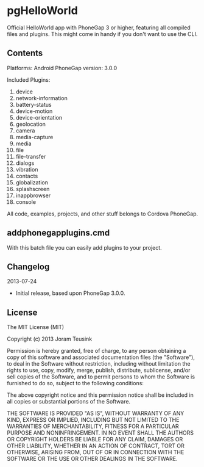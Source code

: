 pgHelloWorld
============

Official HelloWorld app with PhoneGap 3 or higher, featuring all compiled files and plugins. This might come in handy if you don't want to use the CLI.

<h2>Contents</h2>

Platforms: Android
PhoneGap version: 3.0.0

Included Plugins:
1. device
2. network-information
3. battery-status
4. device-motion
5. device-orientation
6. geolocation
7. camera
8. media-capture
9. media
10. file
11. file-transfer
12. dialogs
13. vibration
14. contacts
15. globalization
16. splashscreen
17. inappbrowser
18. console

All code, examples, projects, and other stuff belongs to Cordova PhoneGap.

<h2>addphonegapplugins.cmd</h2>
With this batch file you can easily add plugins to your project.

<h2>Changelog</h2>

2013-07-24
- Initial release, based upon PhoneGap 3.0.0.

<h2>License</h2>

The MIT License (MIT)

Copyright (c) 2013 Joram Teusink

Permission is hereby granted, free of charge, to any person obtaining a copy of
this software and associated documentation files (the "Software"), to deal in
the Software without restriction, including without limitation the rights to
use, copy, modify, merge, publish, distribute, sublicense, and/or sell copies of
the Software, and to permit persons to whom the Software is furnished to do so,
subject to the following conditions:

The above copyright notice and this permission notice shall be included in all
copies or substantial portions of the Software.

THE SOFTWARE IS PROVIDED "AS IS", WITHOUT WARRANTY OF ANY KIND, EXPRESS OR
IMPLIED, INCLUDING BUT NOT LIMITED TO THE WARRANTIES OF MERCHANTABILITY, FITNESS
FOR A PARTICULAR PURPOSE AND NONINFRINGEMENT. IN NO EVENT SHALL THE AUTHORS OR
COPYRIGHT HOLDERS BE LIABLE FOR ANY CLAIM, DAMAGES OR OTHER LIABILITY, WHETHER
IN AN ACTION OF CONTRACT, TORT OR OTHERWISE, ARISING FROM, OUT OF OR IN
CONNECTION WITH THE SOFTWARE OR THE USE OR OTHER DEALINGS IN THE SOFTWARE.
